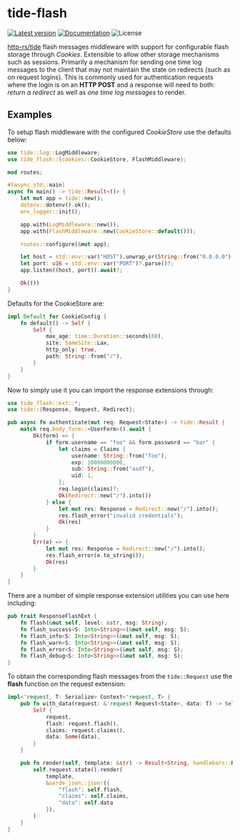 # tide-flash

[![Latest version](https://img.shields.io/crates/v/tide-flash.svg)](https://crates.io/crates/tide-flash)
[![Documentation](https://docs.rs/tide-flash/badge.svg)](https://docs.rs/tide-flash)
![License](https://img.shields.io/crates/l/tide-flash.svg)

[http-rs/tide](https://github.com/http-rs/tide) flash messages middleware with support for configurable flash storage through *Cookies*. Extensible to allow other storage mechanisms such as sessions. Primarily a mechanism for sending one time log messages to the client that may not maintain the state on redirects (such as on request logins). This is commonly used for authentication requests where the login is on an **HTTP POST** and a response will need to both: *return a redirect* as well as *one time log messages* to render.

## Examples

To setup flash middleware with the configured *CookieStore* use the defaults below:

```rust
use tide::log::LogMiddleware;
use tide_flash::{cookies::CookieStore, FlashMiddleware};

mod routes;

#[async_std::main]
async fn main() -> tide::Result<()> {
    let mut app = tide::new();
    dotenv::dotenv().ok();
    env_logger::init();

    app.with(LogMiddleware::new());
    app.with(FlashMiddleware::new(CookieStore::default()));

    routes::configure(&mut app);

    let host = std::env::var("HOST").unwrap_or(String::from("0.0.0.0"));
    let port: u16 = std::env::var("PORT")?.parse()?;
    app.listen((host, port)).await?;

    Ok(())
}
```

Defaults for the CookieStore are:

```rust
impl Default for CookieConfig {
    fn default() -> Self {
        Self {
            max_age: time::Duration::seconds(60),
            site: SameSite::Lax,
            http_only: true,
            path: String::from("/"),
        }
    }
}
```

Now to simply use it you can import the response extensions through:

```rust
use tide_flash::ext::*;
use tide::{Response, Request, Redirect};

pub async fn authenticate(mut req: Request<State>) -> tide::Result {
    match req.body_form::<UserForm>().await {
        Ok(form) => {
            if form.username == "foo" && form.password == "bar" {
                let claims = Claims {
                    username: String::from("foo"),
                    exp: 10000000000,
                    sub: String::from("asdf"),
                    uid: 1,
                };
                req.login(claims)?;
                Ok(Redirect::new("/").into())
            } else {
                let mut res: Response = Redirect::new("/").into();
                res.flash_error("invalid credentials");
                Ok(res)
            }
        }
        Err(e) => {
            let mut res: Response = Redirect::new("/").into();
            res.flash_error(e.to_string());
            Ok(res)
        }
    }
}
```

There are a number of simple response extension utilities you can use here including:

```rust
pub trait ResponseFlashExt {
    fn flash(&mut self, level: &str, msg: String);
    fn flash_success<S: Into<String>>(&mut self, msg: S);
    fn flash_info<S: Into<String>>(&mut self, msg: S);
    fn flash_warn<S: Into<String>>(&mut self, msg: S);
    fn flash_error<S: Into<String>>(&mut self, msg: S);
    fn flash_debug<S: Into<String>>(&mut self, msg: S);
}
```

To obtain the corresponding flash messages from the `tide::Request` use the **flash** function on the request extension:

```rust
impl<'request, T: Serialize> Context<'request, T> {
    pub fn with_data(request: &'request Request<State>, data: T) -> Self {
        Self {
            request,
            flash: request.flash(),
            claims: request.claims(),
            data: Some(data),
        }
    }

    pub fn render(self, template: &str) -> Result<String, handlebars::RenderError> {
        self.request.state().render(
            template,
            &serde_json::json!({
                "flash": self.flash,
                "claims": self.claims,
                "data": self.data
            }),
        )
    }
}
```
